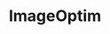 ---
git: https://github.com/ImageOptim
logohandle: imageoptim
sort: imageoptim
title: ImageOptim
website: https://imageoptim.com/
---